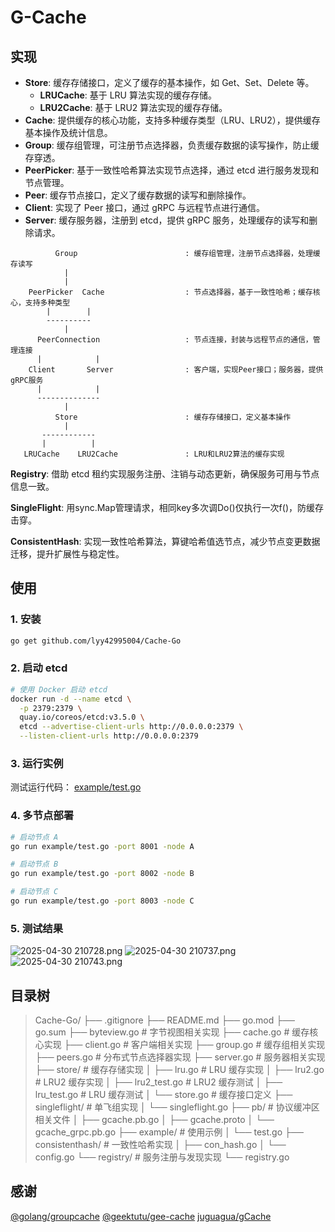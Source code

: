 # G-Cache

## 实现

- **Store**: 缓存存储接口，定义了缓存的基本操作，如 Get、Set、Delete 等。
  - **LRUCache**: 基于 LRU 算法实现的缓存存储。
  - **LRU2Cache**: 基于 LRU2 算法实现的缓存存储。
- **Cache**: 提供缓存的核心功能，支持多种缓存类型（LRU、LRU2），提供缓存基本操作及统计信息。
- **Group**: 缓存组管理，可注册节点选择器，负责缓存数据的读写操作，防止缓存穿透。
- **PeerPicker**: 基于一致性哈希算法实现节点选择，通过 etcd 进行服务发现和节点管理。
- **Peer**: 缓存节点接口，定义了缓存数据的读写和删除操作。
- **Client**: 实现了 Peer 接口，通过 gRPC 与远程节点进行通信。
- **Server**: 缓存服务器，注册到 etcd，提供 gRPC 服务，处理缓存的读写和删除请求。

```
          Group                        : 缓存组管理，注册节点选择器，处理缓存读写
            |
            |
    PeerPicker  Cache                  : 节点选择器，基于一致性哈希；缓存核心，支持多种类型
        |        |
        ----------
            |
      PeerConnection                   : 节点连接，封装与远程节点的通信，管理连接
      |            |
    Client       Server                : 客户端，实现Peer接口；服务器，提供gRPC服务
      |            |
      --------------
            |
          Store                        : 缓存存储接口，定义基本操作
            |
       ------------
       |          |
   LRUCache    LRU2Cache               : LRU和LRU2算法的缓存实现

```
**Registry**: 借助 etcd 租约实现服务注册、注销与动态更新，确保服务可用与节点信息一致。

**SingleFlight**: 用sync.Map管理请求，相同key多次调Do()仅执行一次f()，防缓存击穿。

**ConsistentHash**: 实现一致性哈希算法，算键哈希值选节点，减少节点变更数据迁移，提升扩展性与稳定性。

## 使用

### 1. 安装

```bash
go get github.com/lyy42995004/Cache-Go
```

### 2. 启动 etcd

```bash
# 使用 Docker 启动 etcd
docker run -d --name etcd \
  -p 2379:2379 \
  quay.io/coreos/etcd:v3.5.0 \
  etcd --advertise-client-urls http://0.0.0.0:2379 \
  --listen-client-urls http://0.0.0.0:2379
```

### 3. 运行实例
测试运行代码： [example/test.go](https://github.com/lyy42995004/Cache-Go/blob/master/example/test.go)

### 4. 多节点部署

```bash
# 启动节点 A
go run example/test.go -port 8001 -node A

# 启动节点 B
go run example/test.go -port 8002 -node B

# 启动节点 C
go run example/test.go -port 8003 -node C
```

### 5. 测试结果

![ 2025-04-30 210728.png](https://s2.loli.net/2025/05/01/yQzXSYw8mJjfGdV.png)
![ 2025-04-30 210737.png](https://s2.loli.net/2025/05/01/dM3PRzqvbepHjm4.png)
![ 2025-04-30 210743.png](https://s2.loli.net/2025/05/01/DXkItUJxpB3q8LZ.png)

## 目录树
> Cache-Go/
> ├── .gitignore
> ├── README.md
> ├── go.mod 
> ├── go.sum 
> ├── byteview.go          # 字节视图相关实现
> ├── cache.go             # 缓存核心实现
> ├── client.go            # 客户端相关实现
> ├── group.go             # 缓存组相关实现
> ├── peers.go             # 分布式节点选择器实现
> ├── server.go            # 服务器相关实现
> ├── store/               # 缓存存储实现
> │   ├── lru.go           # LRU 缓存实现
> │   ├── lru2.go          # LRU2 缓存实现
> │   ├── lru2_test.go     # LRU2 缓存测试
> │   ├── lru_test.go      # LRU 缓存测试
> │   └── store.go         # 缓存接口定义
> ├── singleflight/        # 单飞组实现
> │   └── singleflight.go
> ├── pb/                  # 协议缓冲区相关文件
> │   ├── gcache.pb.go
> │   ├── gcache.proto
> │   └── gcache_grpc.pb.go
> ├── example/             # 使用示例
> │   └── test.go
> ├── consistenthash/      # 一致性哈希实现
> │   ├── con_hash.go
> │   └── config.go
> └── registry/            # 服务注册与发现实现
>     └── registry.go

## 感谢

[@golang/groupcache](https://github.com/golang/groupcache) [@geektutu/gee-cache](https://github.com/geektutu/7days-golang/tree/master/gee-cache) [juguagua/gCache](https://github.com/juguagua/gCache)